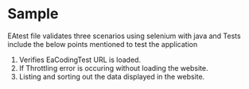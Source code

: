 # Sample

EAtest file validates three scenarios using selenium with java and Tests include the below points mentioned to test the application

1. Verifies EaCodingTest URL is loaded.
2. If Throttling error is occuring without loading the website.
3. Listing and sorting out the data displayed in the website.

